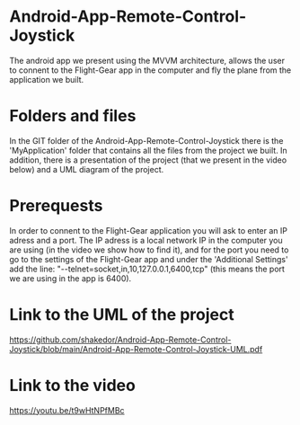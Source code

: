 # Android-App-Remote-Control-Joystick
The android app we present using the MVVM architecture, allows the user to connent to the Flight-Gear app in the computer and fly the plane from the application we built.

# Folders and files
In the GIT folder of the Android-App-Remote-Control-Joystick there is the 'MyApplication' folder that contains all the files from the project we built. In addition, there is a presentation of the project (that we present in the video below) and a UML diagram of the project.

# Prerequests
In order to connent to the Flight-Gear application you will ask to enter an IP adress and a port. The IP adress is a local network IP in the computer you are using (in the video we show how to find it), and for the port you need to go to the settings of the Flight-Gear app and under the 'Additional Settings' add the
line: "--telnet=socket,in,10,127.0.0.1,6400,tcp" (this means the port we are using in the app is 6400).

# Link to the UML of the project
https://github.com/shakedor/Android-App-Remote-Control-Joystick/blob/main/Android-App-Remote-Control-Joystick-UML.pdf

# Link to the video
https://youtu.be/t9wHtNPfMBc
